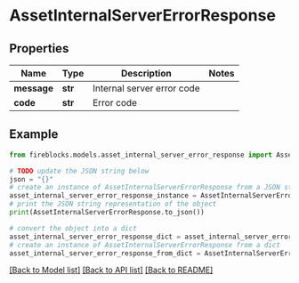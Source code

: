 # AssetInternalServerErrorResponse


## Properties

Name | Type | Description | Notes
------------ | ------------- | ------------- | -------------
**message** | **str** | Internal server error code | 
**code** | **str** | Error code | 

## Example

```python
from fireblocks.models.asset_internal_server_error_response import AssetInternalServerErrorResponse

# TODO update the JSON string below
json = "{}"
# create an instance of AssetInternalServerErrorResponse from a JSON string
asset_internal_server_error_response_instance = AssetInternalServerErrorResponse.from_json(json)
# print the JSON string representation of the object
print(AssetInternalServerErrorResponse.to_json())

# convert the object into a dict
asset_internal_server_error_response_dict = asset_internal_server_error_response_instance.to_dict()
# create an instance of AssetInternalServerErrorResponse from a dict
asset_internal_server_error_response_from_dict = AssetInternalServerErrorResponse.from_dict(asset_internal_server_error_response_dict)
```
[[Back to Model list]](../README.md#documentation-for-models) [[Back to API list]](../README.md#documentation-for-api-endpoints) [[Back to README]](../README.md)


